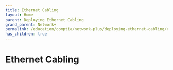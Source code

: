 ```yaml
---
title: Ethernet Cabling
layout: Home
parent: Deploying Ethernet Cabling
grand_parent: Network+
permalink: /education/comptia/network-plus/deploying-ethernet-cabling/ethernet-cabling/
has_children: true
---
```


# Ethernet Cabling


